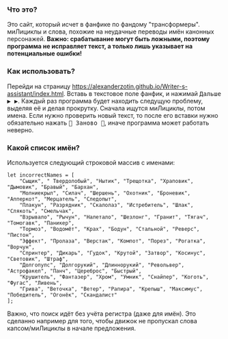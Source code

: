 
### Что это?
Это сайт, который исчет в фанфике по фандому "трансформеры".
миЛициклы и слова, похожие на неудачные переводы имён канонных персонажей.
**Важно: срабатывание могут быть ложными, поэтому программа не исправляет текст, а только лишь указывает на потенциальные ошибки!**

### Как использовать?
Перейди на страницу https://alexanderzotin.github.io/Writer-s-assistant/index.html.
Вставь в текстовое поле фанфик, и нажимай <kbd>Дальше  ▶ ▶</kbd>. Каждый раз программа будет находить следущую проблему,
выделяя её и делая прокрутку.
Сначала ищутся миЛициклы, потом имена. Если нужно проверить новый текст,
то после его вставки нужно обязательно нажать <kbd>🔁 Заново 🔁</kbd>,
иначе программа может работать неверно.

### Какой список имён?
Используется следующий строковой массив с именами:
```
let incorrectNames = [
    "Сыщик", " Твердолобый", "Нытик", "Трещотка", "Храповик", "Дымовик", "Бравый", "Бархан",
    "Молниекрыл", "Силач", "Шершень", "Охотник", "Броневик", "Апперкот", "Мерцатель", "Следопыт",
    "Плакун", "Разрядник", "Скалолаз", "Истребитель", "Шлак", "Слякоть", "Смельчак", 
    "Взрывало", "Рычун", "Налетало", "Шезлонг", "Гранит", "Тягач", "Томогавк", "Паникер", 
    "Тормоз", "Водомёт", "Крах", "Бодун", "Стальной", "Реверс", "Пистон",
    "Эффект", "Пролаза", "Верстак", "Компот", "Порез", "Рогатка", "Ворчун",
    "Спринтер", "Дикарь", "Гудок", "Крутой", "Затвор", "Косинус", "Световик", "Штраф",
    "Долгопупс", "Долгорукий", "Длиннорукий", "Револьвер", "Астрофакел", "Панч", "Цереброс", "Быстрый",
    "Крушитель", "Фантазер", "Хром", "Умник", "Снайпер", "Коготь", "Фугас", "Ливень", 
    "Грива", "Веточка", "Ветер", "Рапира", "Крепыш", "Максимус",  "Победитель", "Огонёк", "Скандалист"
];
```
Важно, что поиск идёт без учёта регистра (даже для имён). Это сделанно например для того,
чтобы движок не пропускал слова капсом/миЛициклы в начале предложения.
